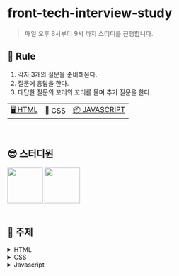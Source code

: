 # front-tech-interview-study

> 매일 오후 8시부터 9시 까지 스터디를 진행합니다.

## 🔖 Rule

1. 각자 3개의 질문을 준비해온다.
2. 질문에 응답을 한다.
3. 대답한 질문의 꼬리의 꼬리를 물며 추가 질문을 한다.

<table>
  <tr>
    <td><a href='#'>🖥️ HTML</a></td>
    <td><a href='#'>📂 CSS</a></td>
    <td><a href='#'>📦 JAVASCRIPT</a></td>
  </tr>
</table>

<br/>

## 😎 스터디원

<div>
  <a href="https://github.com/in-ch">
    <img src="https://avatars.githubusercontent.com/u/49556566?s=400&u=c4e5b6932fbd0ecca42df294eda9591820a3a327&v=4" width="80" style="max-width: 100%;">
  </a>
  <a href="https://github.com/bumsly">
    <img src="https://avatars.githubusercontent.com/u/65000254?v=4" width="80" style="max-width: 100%;">
  </a>
</div>

<br/>

## 📌 주제
<details>
  <summary>HTML</summary>

- [HTML] HTML attribute랑 property의 차이점을 설명해주세요.

</details>

<details>
  <summary>CSS</summary>

- [CSS] px, em, rem에 대해서 설명해주세요.
- [CSS] next.js에서 css를 정의하기 위한 방법 중 선호하는 방식과 왜 그 방식을 선호하는지에 대해 설명해주세요.

</details>


<details>
  <summary>Javascript</summary>
  
  - [Javascript] 화살표 함수랑 다른 일반 함수의 차이점을 알려주세요.
  - [Javascript] 화살표 함수에 this 객체가 없으므로써 예상 가능한 오류에 대해서 설명해주세요.
  - [Javascript] 화살표 함수랑 다른 일반 함수의 차이점은?
  - [Javascript] 얕은 복사 vs 깊은 복사에 대해서 설명해주세요.
  - [Javascript] 동등 연산자(==)와 연산자의 차이점(===)을 설명해주세요.
  - [Javascript] 왜 호이스팅이 일어나고 호이스팅이 일어남으로써 발생 가능한 오류는?
  - [Javascript] 제너레이터에 대해서 설명해주세요.
  - [Javascript] 실행 컨텍스트에 대해서 설명해주세요.
  - [Javascript] 이벤트 버블링에 대해서 설명해주시고 방지하는 방법에 대해서 알려주세요.
  - [Javascript] this와 연관지어서 bind에 대해서 설명해주세요.
  - [Javascript] 양방향 바인딩과 단방향 바인딩에 대해서 설명해주세요.
  - [Javascript] React hooks에 대한 장점을 설명해주세요.
  - [Javascript] iterable 객체에 대해서 설명해주세요.

</details>
